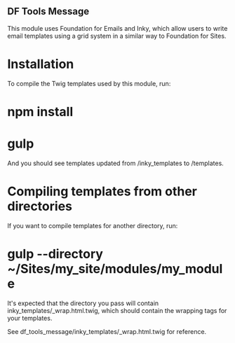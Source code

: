 DF Tools Message
----
This module uses Foundation for Emails and Inky, which allow users to write
email templates using a grid system in a similar way to Foundation for Sites.

# Installation

To compile the Twig templates used by this module, run:

# npm install
# gulp

And you should see templates updated from /inky_templates to /templates.

# Compiling templates from other directories

If you want to compile templates for another directory, run:

# gulp --directory ~/Sites/my_site/modules/my_module

It's expected that the directory you pass will contain
inky_templates/_wrap.html.twig, which should contain the wrapping tags for your
templates.

See df_tools_message/inky_templates/_wrap.html.twig for reference.
